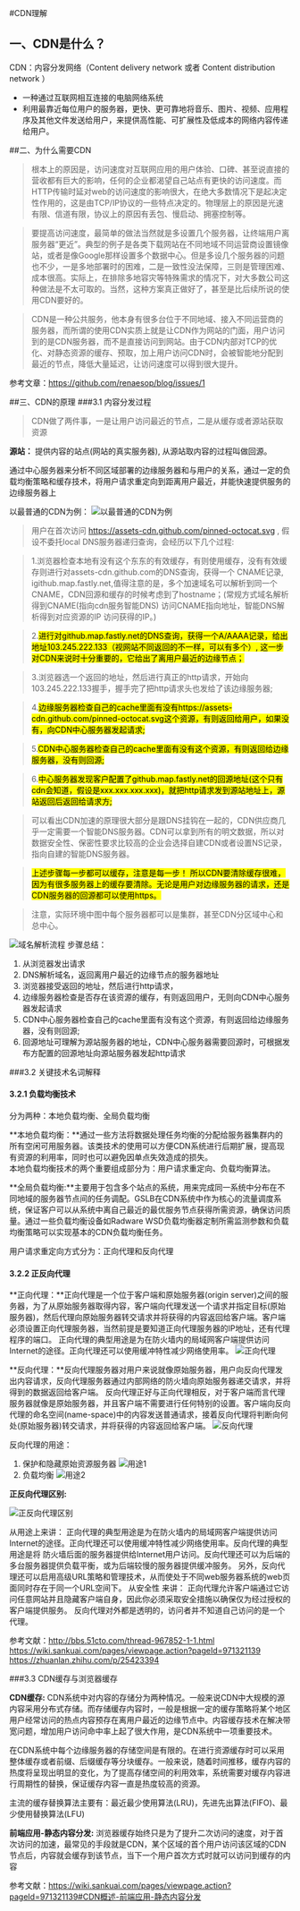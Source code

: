 #CDN理解

## 一、CDN是什么？

   CDN：内容分发网络（Content delivery network  或者 Content distribution network ）
   
   - 一种通过互联网相互连接的电脑网络系统
   - 利用最靠近每位用户的服务器，更快、更可靠地将音乐、图片、视频、应用程序及其他文件发送给用户，来提供高性能、可扩展性及低成本的网络内容传递给用户。
    
##二、为什么需要CDN
 > 根本上的原因是，访问速度对互联网应用的用户体验、口碑、甚至说直接的营收都有巨大的影响，任何的企业都渴望自己站点有更快的访问速度。而HTTP传输时延对web的访问速度的影响很大，在绝大多数情况下是起决定性作用的，这是由TCP/IP协议的一些特点决定的。物理层上的原因是光速有限、信道有限，协议上的原因有丢包、慢启动、拥塞控制等。

 > 要提高访问速度，最简单的做法当然就是多设置几个服务器，让终端用户离服务器“更近”。典型的例子是各类下载网站在不同地域不同运营商设置镜像站，或者是像Google那样设置多个数据中心。但是多设几个服务器的问题也不少，一是多地部署时的困难，二是一致性没法保障，三则是管理困难、成本很高。实际上，在排除多地容灾等特殊需求的情况下，对大多数公司这种做法是不太可取的。当然，这种方案真正做好了，甚至是比后续所说的使用CDN要好的。

> CDN是一种公共服务，他本身有很多台位于不同地域、接入不同运营商的服务器，而所谓的使用CDN实质上就是让CDN作为网站的门面，用户访问到的是CDN服务器，而不是直接访问到网站。由于CDN内部对TCP的优化、对静态资源的缓存、预取，加上用户访问CDN时，会被智能地分配到最近的节点，降低大量延迟，让访问速度可以得到很大提升。

参考文章：<https://github.com/renaesop/blog/issues/1>

##三、CDN的原理
###3.1 内容分发过程

> CDN做了两件事，一是让用户访问最近的节点，二是从缓存或者源站获取资源

**源站：** 提供内容的站点(网站的真实服务器), 从源站取内容的过程叫做回源。

通过中心服务器来分析不同区域部署的边缘服务器和与用户的关系，通过一定的负载均衡策略和缓存技术，将用户请求重定向到距离用户最近，并能快速提供服务的边缘服务器上

以最普通的CDN为例：
![以最普通的CDN为例](https://cloud.githubusercontent.com/assets/5894477/22008791/4edc00b0-dcb9-11e6-9663-ed19a3fa3182.png)

> 用户在首次访问 https://assets-cdn.github.com/pinned-octocat.svg , 假设不委托local DNS服务器递归查询，会经历以下几个过程:

>1.浏览器检查本地有没有这个东东的有效缓存，有则使用缓存，没有有效缓存则进行对assets-cdn.github.com的DNS查询，获得一个 CNAME记录, igithub.map.fastly.net,值得注意的是，多个加速域名可以解析到同一个CNAME，CDN回源和缓存的时候考虑到了hostname；(常规方式域名解析得到CNAME(指向cdn服务智能DNS)
访问CNAME指向地址，智能DNS解析得到对应资源的IP 
访问获得的IP。)

> 2.<mark>进行对github.map.fastly.net的DNS查询，获得一个A/AAAA记录，给出地址103.245.222.133（视网站不同返回的不一样，可以有多个）, 这一步对CDN来说时十分重要的，它给出了离用户最近的边缘节点；</mark>

> 3.浏览器选一个返回的地址，然后进行真正的http请求，开始向103.245.222.133握手，握手完了把http请求头也发给了该边缘服务器;

> 4.<mark>边缘服务器检查自己的cache里面有没有https://assets-cdn.github.com/pinned-octocat.svg这个资源，有则返回给用户，如果没有，向CDN中心服务器发起请求;</mark>

> 5.<mark>CDN中心服务器检查自己的cache里面有没有这个资源，有则返回给边缘服务器，没有则回源;

> 6.<mark>中心服务器发现客户配置了github.map.fastly.net的回源地址(这个只有cdn会知道，假设是xxx.xxx.xxx.xxx)，就把http请求发到源站地址上，源站返回后返回给请求方;

>可以看出CDN加速的原理很大部分是跟DNS挂钩在一起的，CDN供应商几乎一定需要一个智能DNS服务器。CDN可以拿到所有的明文数据，所以对数据安全性、保密性要求比较高的企业会选择自建CDN或者设置NS记录，指向自建的智能DNS服务器。

><mark>上述步骤每一步都可以缓存，注意是每一步！ 所以CDN要清除缓存很难，因为有很多服务器上的缓存要清除。无论是用户对边缘服务器的请求，还是CDN服务器的回源都可以使用https。

>注意，实际环境中图中每个服务器都可以是集群，甚至CDN分区域中心和总中心。


![域名解析流程](http://verywhy.com//?qa=blob&qa_blobid=8690637679288155366)
步骤总结：

 1. 从浏览器发出请求
 2. DNS解析域名，返回离用户最近的边缘节点的服务器地址
 3. 浏览器接受返回的地址，然后进行http请求，
 4. 边缘服务器检查是否存在该资源的缓存，有则返回用户，无则向CDN中心服务器发起请求
 5. CDN中心服务器检查自己的cache里面有没有这个资源，有则返回给边缘服务器，没有则回源;
 6. 回源地址可理解为源站服务器的地址，CDN中心服务器需要回源时，可根据发布方配置的回源地址向源站服务器发起http请求

###3.2 关键技术名词解释

#### 3.2.1 负载均衡技术
分为两种：本地负载均衡、全局负载均衡

**本地负载均衡：**通过一些方法将数据处理任务均衡的分配给服务器集群内的所有空闲可用服务器。该类技术的使用可以方便CDN系统进行后期扩展，提高现有资源的利用率，同时也可以避免因单点失效造成的损失。  
本地负载均衡技术的两个重要组成部分为：用户请求重定向、负载均衡算法。

**全局负载均衡:**主要用于包含多个站点的系统，用来完成同一系统中分布在不同地域的服务器节点间的任务调配。GSLB在CDN系统中作为核心的流量调度系统，保证客户可以从系统中离自己最近的最优服务节点获得所需资源，确保访问质量。通过一些负载均衡设备如Radware WSD负载均衡器定制所需监测参数和负载均衡策略可以实现基本的CDN负载均衡任务。

用户请求重定向方式分为：正向代理和反向代理

#### 3.2.2 正反向代理
**正向代理：**正向代理是一个位于客户端和原始服务器(origin server)之间的服务器，为了从原始服务器取得内容，客户端向代理发送一个请求并指定目标(原始服务器)，然后代理向原始服务器转交请求并将获得的内容返回给客户端。客户端必须设置正向代理服务器，当然前提是要知道正向代理服务器的IP地址，还有代理程序的端口。
正向代理的典型用途是为在防火墙内的局域网客户端提供访问Internet的途径。正向代理还可以使用缓冲特性减少网络使用率。
![正向代理](https://timgsa.baidu.com/timg?image&quality=80%20&size=b10000_10000&sec=1505917243314&di=22542bd53232c995a70b4ea0c3602b0e&imgtype=jpg&src=http%3A%2F%2Ff.hiphotos.baidu.com%2Fimage%2Fpic%2Fitem%2Fbf096b63f6246b6021c39763e0f81a4c500fa2d3.jpg)

**反向代理：**反向代理服务器对用户来说就像原始服务器，用户向反向代理发出内容请求，反向代理服务器通过内部网络的防火墙向原始服务器递交请求，并将得到的数据返回给客户端。
反向代理正好与正向代理相反，对于客户端而言代理服务器就像是原始服务器，并且客户端不需要进行任何特别的设置。客户端向反向代理的命名空间(name-space)中的内容发送普通请求，接着反向代理将判断向何处(原始服务器)转交请求，并将获得的内容返回给客户端。
![反向代理](https://timgsa.baidu.com/timg?image&quality=80%20&size=b10000_10000&sec=1505917645718&di=41fde905fd2424e02efa0baab2e31c81&imgtype=jpg&src=http%3A%2F%2Fd.hiphotos.baidu.com%2Fimage%2Fpic%2Fitem%2F241f95cad1c8a786528e6b196c09c93d70cf5004.jpg)

反向代理的用途：

   1. 保护和隐藏原始资源服务器
   ![用途1](https://pic1.zhimg.com/v2-77c945d935b61f773977631988c224d4_b.jpg)
   2. 负载均衡
  ![用途2](https://pic3.zhimg.com/v2-d30d47a79033fe44dcea4b8ade1b9ede_b.jpg)

**正反向代理区别:**  

 ![正反向代理区别](http://images2015.cnblogs.com/blog/305504/201611/305504-20161112130135639-1005446770.png) 
 
从用途上来讲：
正向代理的典型用途是为在防火墙内的局域网客户端提供访问Internet的途径。正向代理还可以使用缓冲特性减少网络使用率。反向代理的典型用途是将 防火墙后面的服务器提供给Internet用户访问。反向代理还可以为后端的多台服务器提供负载平衡，或为后端较慢的服务器提供缓冲服务。
另外，反向代理还可以启用高级URL策略和管理技术，从而使处于不同web服务器系统的web页面同时存在于同一个URL空间下。
从安全性 来讲：
正向代理允许客户端通过它访问任意网站并且隐藏客户端自身，因此你必须采取安全措施以确保仅为经过授权的客户端提供服务。
反向代理对外都是透明的，访问者并不知道自己访问的是一个代理。
 
 参考文献：<http://bbs.51cto.com/thread-967852-1-1.html>
 <https://wiki.sankuai.com/pages/viewpage.action?pageId=971321139>
 <https://zhuanlan.zhihu.com/p/25423394>

###3.3 CDN缓存与浏览器缓存

**CDN缓存:**
CDN系统中对内容的存储分为两种情况。一般来说CDN中大规模的源内容采用分布式存储。而存储缓存内容时，一般是根据一定的缓存策略将某个地区用户经常访问的热点内容预存在离用户最近的边缘节点中。内容缓存技术在解决带宽问题，增加用户访问命中率上起了很大作用，是CDN系统中一项重要技术。

在CDN系统中每个边缘服务器的存储空间是有限的。在进行资源缓存时可以采用整体缓存或者前缀、后缀缓存等分块缓存。一般来说，随着时间推移，缓存内容的热度将呈现出明显的变化，为了提高存储空间的利用效率，系统需要对缓存内容进行周期性的替换，保证缓存内容一直是热度较高的资源。

主流的缓存替换算法主要有：最近最少使用算法(LRU)，先进先出算法(FIFO)、最少使用替换算法(LFU)

**前端应用-静态内容分发:**
浏览器缓存始终只是为了提升二次访问的速度，对于首次访问的加速，最常见的手段就是CDN，某个区域的首个用户访问该区域的CDN节点后，内容就会缓存到该节点，当下一个用户首次方式时就可以访问到缓存的内容

参考文献：<https://wiki.sankuai.com/pages/viewpage.action?pageId=971321139#CDN概述-前端应用-静态内容分发>